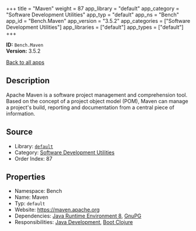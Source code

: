 ﻿+++
title = "Maven"
weight = 87
app_library = "default"
app_category = "Software Development Utilities"
app_typ = "default"
app_ns = "Bench"
app_id = "Bench.Maven"
app_version = "3.5.2"
app_categories = ["Software Development Utilities"]
app_libraries = ["default"]
app_types = ["default"]
+++

**ID:** `Bench.Maven`  
**Version:** 3.5.2  
<!--more-->

[Back to all apps](/apps/)

## Description
Apache Maven is a software project management and comprehension tool.
Based on the concept of a project object model (POM), Maven can manage a project's build,
reporting and documentation from a central piece of information.

## Source

* Library: [`default`](/app_libraries/default)
* Category: [Software Development Utilities](/app_categories/software-development-utilities)
* Order Index: 87

## Properties

* Namespace: Bench
* Name: Maven
* Typ: `default`
* Website: <https://maven.apache.org>
* Dependencies: [Java Runtime Environment 8](/apps/Bench.JRE8), [GnuPG](/apps/Bench.GnuPG)
* Responsibilities: [Java Development](/apps/Bench.Group.JavaDevelopment), [Boot Clojure](/apps/Bench.BootClj)

